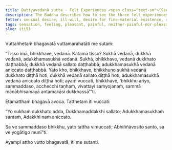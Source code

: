 ```yaml
---
title: Dutiyavedanā sutta - Felt Experiences <span class="text-sm">(Second)</span>
description: The Buddha describes how to see the three felt experiences that are experienced on contact through the sense doors - pleasant, painful, and neither-painful-nor-pleasant.
fetter: sensual desire, ill-will, desire for fine-material existence, desire for immaterial existence, conceit, ignorance
tags: sensation, feeling, pleasant, painful, neither-painful-nor-pleasant, dissatisfaction, discontentment, impermanence, tranquil, conceit, fetters, direct knowing sage, discernment, yoke, iti, iti50-99
slug: iti53
---
```


Vuttañhetaṁ bhagavatā vuttamarahatāti me sutaṁ:

“Tisso imā, bhikkhave, vedanā. Katamā tisso? Sukhā vedanā, dukkhā vedanā, adukkhamasukhā vedanā. Sukhā, bhikkhave, vedanā dukkhato daṭṭhabbā; dukkhā vedanā sallato daṭṭhabbā; adukkhamasukhā vedanā aniccato daṭṭhabbā. Yato kho, bhikkhave, bhikkhuno sukhā vedanā dukkhato diṭṭhā hoti, dukkhā vedanā sallato diṭṭhā hoti, adukkhamasukhā vedanā aniccato diṭṭhā hoti; ayaṁ vuccati, bhikkhave, ‘bhikkhu ariyo, sammaddaso, acchecchi taṇhaṁ, vivattayi saṁyojanaṁ, sammā mānābhisamayā antamakāsi dukkhassā’”ti.

Etamatthaṁ bhagavā avoca. Tatthetaṁ iti vuccati:

“Yo sukhaṁ dukkhato adda,
Dukkhamaddakkhi sallato;
Adukkhamasukhaṁ santaṁ,
Adakkhi naṁ aniccato.

Sa ve sammaddaso bhikkhu,
yato tattha vimuccati;
Abhiññāvosito santo,
sa ve yogātigo munī”ti.

Ayampi attho vutto bhagavatā, iti me sutanti.
